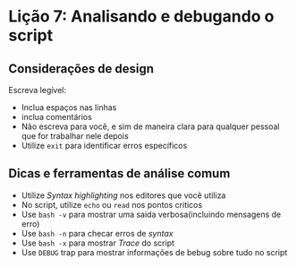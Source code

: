 # Lição 7: Analisando e debugando o script

## Considerações de design

Escreva legível:
* Inclua espaços nas linhas
* inclua comentários
* Não escreva para você, e sim de maneira clara para qualquer pessoal que for trabalhar nele depois
* Utilize `exit` para identificar erros específicos

## Dicas e ferramentas de análise comum

* Utilize *Syntax highlighting* nos editores que você utiliza
* No script, utilize `echo` ou `read` nos pontos criticos
* Use `bash -v` para mostrar uma saida verbosa(incluindo mensagens de erro)
* Use `bash -n` para checar erros de *syntax*
* Use `bash -x` para mostrar *Trace* do script
* Use `DEBUG` trap para mostrar informações de bebug sobre tudo no script 
